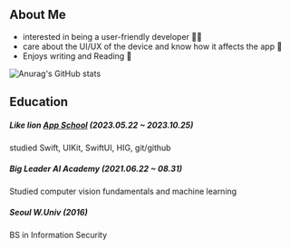 ## About Me
- interested in being a user-friendly developer 😶‍🌫️
- care about the UI/UX of the device and know how it affects the app 📱
- Enjoys writing and Reading 📝
  
![Anurag's GitHub stats](https://github-readme-stats.vercel.app/api?username=yuhaeun-la&show_icons=true&theme=radical)

## Education

##### Like lion [App School](https://techit.education/school) (2023.05.22 ~ 2023.10.25)
studied Swift, UIKit, SwiftUI, HIG, git/github

##### Big Leader AI Academy (2021.06.22 ~ 08.31)
Studied computer vision fundamentals and machine learning

##### Seoul W.Univ (2016)
BS in Information Security 


